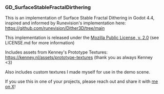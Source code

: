 ### GD_SurfaceStableFractalDirthering

This is an implementation of Surface Stable Fractal Dithering in Godot 4.4, inspired and informed by Runevision's implementation here: https://github.com/runevision/Dither3D/tree/main

This implementation is released under the [Mozilla Public License, v. 2.0](https://www.mozilla.org/en-US/MPL/2.0/) (see LICENSE.md for more information)

Includes assets from Kenney's Prototype Textures: https://kenney.nl/assets/prototype-textures (thank you as always Kenney <3)

Also includes custom textures I made myself for use in the demo scene.

If you use this in one of your projects, please reach out and share it with [me on X](https://x.com/InfernalWAVE_)!
